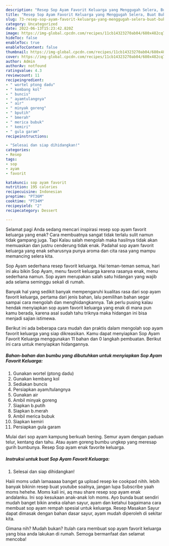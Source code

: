 ```yaml
---
description: "Resep Sop Ayam Favorit Keluarga yang Menggugah Selera, Buat Buka Puasa}"
title: "Resep Sop Ayam Favorit Keluarga yang Menggugah Selera, Buat Buka Puasa}"
slug: 73-resep-sop-ayam-favorit-keluarga-yang-menggugah-selera-buat-buka-puasa
category: Uncategorized
date: 2022-06-13T15:23:42.820Z
image: https://img-global.cpcdn.com/recipes/11cb14323270ab04/680x482cq70/sop-ayam-favorit-keluarga-foto-resep-utama.jpg
hideToc: false
enableToc: true
enableTocContent: false
thumbnail: https://img-global.cpcdn.com/recipes/11cb14323270ab04/680x482cq70/sop-ayam-favorit-keluarga-foto-resep-utama.jpg
cover: https://img-global.cpcdn.com/recipes/11cb14323270ab04/680x482cq70/sop-ayam-favorit-keluarga-foto-resep-utama.jpg
author: Admin
authorAv: notfound
ratingvalue: 4.3
reviewcount: 11
recipeingredient:
- " wortel ptong dadu"
- " kembang kol"
- " buncis"
- " ayamtulangnya"
- " air"
- " minyak goreng"
- " bputih"
- " bmerah"
- " merica bubuk"
- " kemiri"
- " gula garam"
recipeinstructions:

- "Selesai dan siap dihidangkan!"
categories:
- Resep
tags:
- sop
- ayam
- favorit

katakunci: sop ayam favorit 
nutrition: 195 calories
recipecuisine: Indonesian
preptime: "PT36M"
cooktime: "PT34M"
recipeyield: "2"
recipecategory: Dessert

---
```



Selamat pagi Anda sedang mencari inspirasi resep sop ayam favorit keluarga yang enak? Cara membuatnya sangat tidak terlalu sulit namun tidak gampang juga. Tapi Kalau salah mengolah maka hasilnya tidak akan memuaskan dan justru cenderung tidak enak. Padahal sop ayam favorit keluarga yang enak seharusnya punya aroma dan cita rasa yang mampu memancing selera kita.


Sop Ayam sederhana resep favorit keluarga. Hai teman-teman semua, hari ini aku bikin Sop Ayam, menu favorit keluarga karena rasanya enak, menu sederhana namun. Sop ayam merupakan salah satu hidangan yang wajib ada selama seminggu sekali di rumah.

Banyak hal yang sedikit banyak mempengaruhi kualitas rasa dari sop ayam favorit keluarga, pertama dari jenis bahan, lalu pemilihan bahan segar sampai cara mengolah dan menghidangkannya. Tak perlu pusing kalau hendak menyiapkan sop ayam favorit keluarga yang enak di mana pun kamu berada, karena asal sudah tahu triknya maka hidangan ini bisa menjadi sajian istimewa.


Berikut ini ada beberapa cara mudah dan praktis dalam mengolah sop ayam favorit keluarga yang siap dikreasikan. Kamu dapat menyiapkan Sop Ayam Favorit Keluarga menggunakan 11 bahan dan 0 langkah pembuatan. Berikut ini cara untuk menyiapkan hidangannya.

<!--inarticleads1-->

##### Bahan-bahan dan bumbu yang dibutuhkan untuk menyiapkan Sop Ayam Favorit Keluarga:

1. Gunakan  wortel (ptong dadu)
1. Gunakan  kembang kol
1. Sediakan  buncis
1. Persiapkan  ayam/tulangnya
1. Gunakan  air
1. Ambil  minyak goreng
1. Siapkan  b.putih
1. Siapkan  b.merah
1. Ambil  merica bubuk
1. Siapkan  kemiri
1. Persiapkan  gula garam


Mulai dari sop ayam kampung berkuah bening. Semur ayam dengan paduan telur, kentang dan tahu. Atau ayam goreng bumbu ungkep yang meresap gurih bumbunya. Resep Sop ayam enak favorite keluarga. 

<!--inarticleads2-->

##### Instruksi untuk buat Sop Ayam Favorit Keluarga:


1. Selesai dan siap dihidangkan!

Haiii moms udah lamaaaaa banget ga upload resep ke cookpad nihh. lebih banyak bikinin resep buat youtube soalnya, jangan lupa Subscribe yaah moms hehehe. Moms kali ini, aq mau share resep sop ayam enak andalanku. Ini sop kesukaan anak-anak loh moms. Ayo bunda buat sendiri mudah banget bikin aneka olahan sayur, ayam dan ketahui bagaimana cara membuat sop ayam rempah spesial untuk keluarga. Resep Masakan Sayur dapat dimasak dengan bahan dasar sayur, ayam mudah diperoleh di sekitar kita. 

Gimana nih? Mudah bukan? Itulah cara membuat sop ayam favorit keluarga yang bisa anda lakukan di rumah. Semoga bermanfaat dan selamat mencoba!

